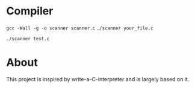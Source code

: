 # Compiler
`gcc -Wall -g -o scanner scanner.c`
 `./scanner your_file.c`

`./scanner test.c`

# About
This project is inspired by write-a-C-interpreter and is largely based on it.
